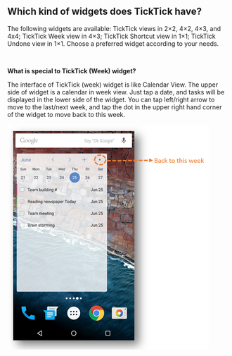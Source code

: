 ## Which kind of widgets does TickTick have?
The following widgets are available: TickTick views in 2×2, 4×2, 4×3, and 4x4;  TickTick Week view in 4×3; TickTick Shortcut view in 1×1; TickTick Undone view in 1×1. Choose a preferred widget according to your needs.

<br />


**What is special to TickTick (Week) widget?**

The interface of TickTick (week) widget is like Calendar View. The upper side of widget is a calendar in week view. Just tap a date, and tasks will be displayed in the lower side of the widget. You can tap left/right arrow to move to the last/next week, and tap the dot in the upper right hand corner of the widget to move back to this week. 


![](../images/androidweekwidget.png)

